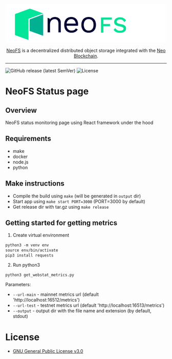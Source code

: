 <p align="center">
<img src="./.github/logo.svg" width="500px" alt="NeoFS">
</p>
<p align="center">
  <a href="https://fs.neo.org">NeoFS</a> is a decentralized distributed object storage integrated with the <a href="https://neo.org">Neo Blockchain</a>.
</p>

---
![GitHub release (latest SemVer)](https://img.shields.io/github/v/release/nspcc-dev/status-fs-neo-org?sort=semver)
![License](https://img.shields.io/github/license/nspcc-dev/status-fs-neo-org.svg?style=popout)

# NeoFS Status page

## Overview

NeoFS status monitoring page using React framework under the hood

## Requirements

- make
- docker
- node.js
- python

## Make instructions
* Compile the build using `make` (will be generated in `output` dir)
* Start app using `make start PORT=3000` (PORT=3000 by default)
* Get release dir with tar.gz using `make release`

## Getting started for getting metrics
1. Create virtual environment
```
python3 -m venv env
source env/bin/activate
pip3 install requests
```
2. Run python3
```
python3 get_webstat_metrics.py
```
Parameters:
- `--url-main` - mainnet metrics url (default 'http://localhost:16512/metrics')
- `--url-test` - testnet metrics url (default 'http://localhost:16513/metrics')
- `--output` - output dir with the file name and extension (by default, stdout)

# License

- [GNU General Public License v3.0](LICENSE)
